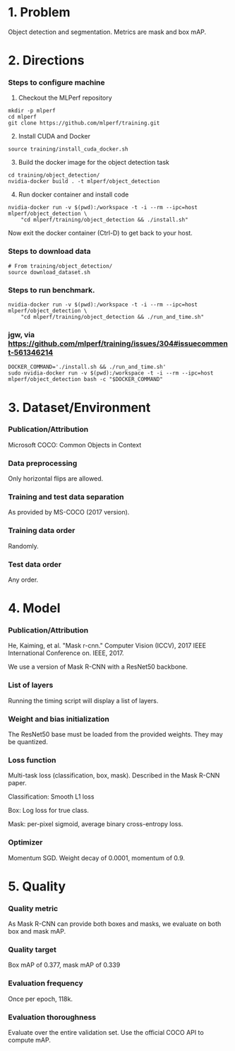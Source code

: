 # 1. Problem
Object detection and segmentation. Metrics are mask and box mAP.

# 2. Directions

### Steps to configure machine

1. Checkout the MLPerf repository
```
mkdir -p mlperf
cd mlperf
git clone https://github.com/mlperf/training.git
```
2. Install CUDA and Docker
```
source training/install_cuda_docker.sh
```
3. Build the docker image for the object detection task
```
cd training/object_detection/
nvidia-docker build . -t mlperf/object_detection
```

4. Run docker container and install code
```
nvidia-docker run -v $(pwd):/workspace -t -i --rm --ipc=host mlperf/object_detection \
    "cd mlperf/training/object_detection && ./install.sh"
```
Now exit the docker container (Ctrl-D) to get back to your host.

### Steps to download data
```
# From training/object_detection/
source download_dataset.sh
```

### Steps to run benchmark.
```
nvidia-docker run -v $(pwd):/workspace -t -i --rm --ipc=host mlperf/object_detection \
    "cd mlperf/training/object_detection && ./run_and_time.sh"
```

### jgw, via https://github.com/mlperf/training/issues/304#issuecomment-561346214
```
DOCKER_COMMAND='./install.sh && ./run_and_time.sh'
sudo nvidia-docker run -v $(pwd):/workspace -t -i --rm --ipc=host mlperf/object_detection bash -c "$DOCKER_COMMAND"
```

# 3. Dataset/Environment
### Publication/Attribution
Microsoft COCO: Common Objects in Context

### Data preprocessing
Only horizontal flips are allowed.

### Training and test data separation
As provided by MS-COCO (2017 version).

### Training data order
Randomly.

### Test data order
Any order.

# 4. Model
### Publication/Attribution
He, Kaiming, et al. "Mask r-cnn." Computer Vision (ICCV), 2017 IEEE International Conference on.
IEEE, 2017.

We use a version of Mask R-CNN with a ResNet50 backbone.

### List of layers
Running the timing script will display a list of layers.

### Weight and bias initialization
The ResNet50 base must be loaded from the provided weights. They may be quantized.

### Loss function
Multi-task loss (classification, box, mask). Described in the Mask R-CNN paper.

Classification: Smooth L1 loss

Box: Log loss for true class.

Mask: per-pixel sigmoid, average binary cross-entropy loss.

### Optimizer
Momentum SGD. Weight decay of 0.0001, momentum of 0.9.

# 5. Quality
### Quality metric
As Mask R-CNN can provide both boxes and masks, we evaluate on both box and mask mAP.

### Quality target
Box mAP of 0.377, mask mAP of 0.339

### Evaluation frequency
Once per epoch, 118k.

### Evaluation thoroughness
Evaluate over the entire validation set. Use the official COCO API to compute mAP.
